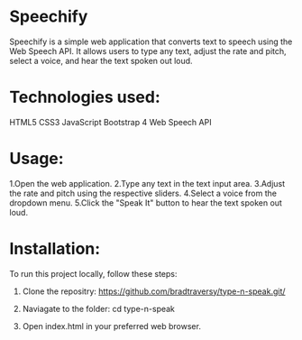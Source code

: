 # Speechify
Speechify is a simple web application that converts text to speech using the Web Speech API. It allows users to type any text, adjust the rate and pitch, select a voice, and hear the text spoken out loud.

# Technologies used:
  HTML5
  CSS3
  JavaScript
  Bootstrap 4
  Web Speech API

# Usage:
  1.Open the web application.
  2.Type any text in the text input area.
  3.Adjust the rate and pitch using the respective sliders.
  4.Select a voice from the dropdown menu.
  5.Click the "Speak It" button to hear the text spoken out loud.

# Installation:
  To run this project locally, follow these steps:

  1. Clone the repositry:
     https://github.com/bradtraversy/type-n-speak.git/

  2. Naviagate to the folder:
     cd type-n-speak
     
  3. Open index.html in your preferred web browser.

   
